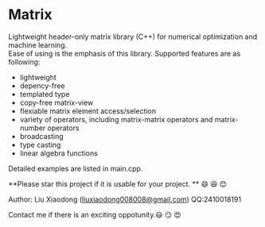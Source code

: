 # Matrix

Lightweight header-only matrix library (C++) for numerical optimization and machine learning.   
Ease of using is the emphasis of this library. Supported features are as following:
* lightweight
* depency-free
* templated type
* copy-free matrix-view
* flexiable matrix element access/selection
* variety of operators, including matrix-matrix operators and matrix-number operators
* broadcasting
* type casting
* linear algebra functions

Detailed examples are listed in main.cpp.

**Please star this project if it is usable for your project. **    😄 😆 😊

Author: Liu Xiaodong (liuxiaodong008008@gmail.com) QQ:2410018191

Contact me if there is an exciting oppotunity.😃 😏 😍
